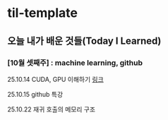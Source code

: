 # til-template

## 오늘 내가 배운 것들(Today I Learned)

### [10월 셋째주] : machine learning, github

25.10.14 CUDA, GPU 이해하기 [링크](https://velog.io/@min_tech/CUDA)

25.10.15 github 특강 

25.10.22 재귀 호출의 메모리 구조





